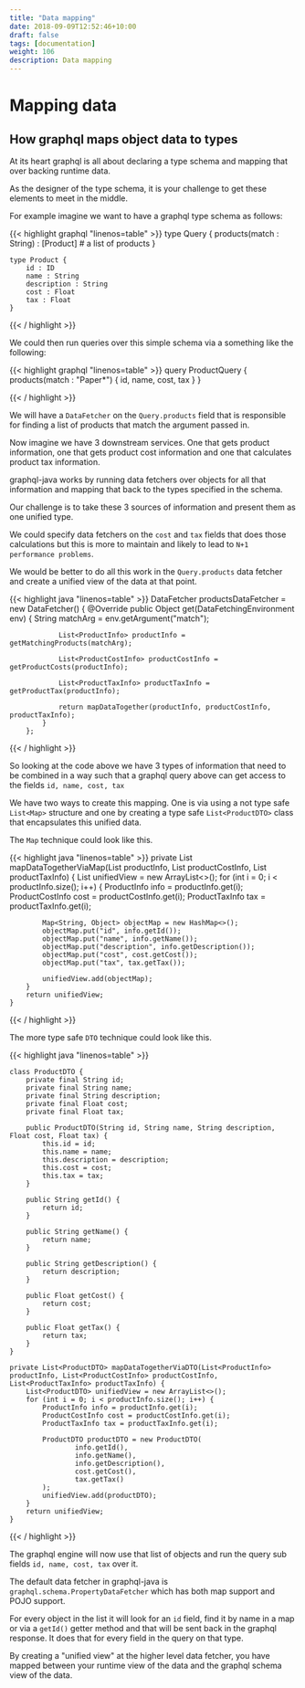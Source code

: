 ```yaml
---
title: "Data mapping"
date: 2018-09-09T12:52:46+10:00
draft: false
tags: [documentation]
weight: 106
description: Data mapping
---
```

# Mapping data

## How graphql maps object data to types

At its heart graphql is all about declaring a type schema and mapping that over backing runtime data.

As the designer of the type schema, it is your challenge to get these elements to meet in the middle.

For example imagine we want to have a graphql type schema as follows:


{{< highlight graphql "linenos=table" >}}
    type Query {
        products(match : String) : [Product]   # a list of products
    }

    type Product {
        id : ID
        name : String
        description : String
        cost : Float
        tax : Float
    }

{{< / highlight >}}

We could then run queries over this simple schema via a something like the following:

{{< highlight graphql "linenos=table" >}}
    query ProductQuery {
        products(match : "Paper*")
        {
            id, name, cost, tax
        }
    }

{{< / highlight >}}

We will have a ``DataFetcher`` on the ``Query.products`` field that is responsible for finding a list of products that match
the argument passed in.

Now imagine we have 3 downstream services.  One that gets product information, one that gets product cost information and one that calculates
product tax information.

graphql-java works by running data fetchers over objects for all that information and mapping that back to the types specified in the schema.

Our challenge is to take these 3 sources of information and present them as one unified type.

We could specify data fetchers on the ``cost`` and ``tax`` fields that does those calculations but this is more to maintain and likely to lead to
`N+1 performance problems`.

We would be better to do all this work in the ``Query.products`` data fetcher and create a unified view of the data at that point.

{{< highlight java "linenos=table" >}}
        DataFetcher productsDataFetcher = new DataFetcher() {
            @Override
            public Object get(DataFetchingEnvironment env) {
                String matchArg = env.getArgument("match");

                List<ProductInfo> productInfo = getMatchingProducts(matchArg);

                List<ProductCostInfo> productCostInfo = getProductCosts(productInfo);

                List<ProductTaxInfo> productTaxInfo = getProductTax(productInfo);

                return mapDataTogether(productInfo, productCostInfo, productTaxInfo);
            }
        };
{{< / highlight >}}

So looking at the code above we have 3 types of information that need to be combined in a way such that a graphql query above can get access to
the fields ``id, name, cost, tax``

We have two ways to create this mapping.  One is via using a not type safe ``List<Map>`` structure and one by creating a type safe ``List<ProductDTO>`` class that
encapsulates this unified data.

The ``Map`` technique could look like this.

{{< highlight java "linenos=table" >}}
    private List<Map> mapDataTogetherViaMap(List<ProductInfo> productInfo, List<ProductCostInfo> productCostInfo, List<ProductTaxInfo> productTaxInfo) {
        List<Map> unifiedView = new ArrayList<>();
        for (int i = 0; i < productInfo.size(); i++) {
            ProductInfo info = productInfo.get(i);
            ProductCostInfo cost = productCostInfo.get(i);
            ProductTaxInfo tax = productTaxInfo.get(i);

            Map<String, Object> objectMap = new HashMap<>();
            objectMap.put("id", info.getId());
            objectMap.put("name", info.getName());
            objectMap.put("description", info.getDescription());
            objectMap.put("cost", cost.getCost());
            objectMap.put("tax", tax.getTax());

            unifiedView.add(objectMap);
        }
        return unifiedView;
    }

{{< / highlight >}}

The more type safe ``DTO`` technique could look like this.

{{< highlight java "linenos=table" >}}

    class ProductDTO {
        private final String id;
        private final String name;
        private final String description;
        private final Float cost;
        private final Float tax;

        public ProductDTO(String id, String name, String description, Float cost, Float tax) {
            this.id = id;
            this.name = name;
            this.description = description;
            this.cost = cost;
            this.tax = tax;
        }

        public String getId() {
            return id;
        }

        public String getName() {
            return name;
        }

        public String getDescription() {
            return description;
        }

        public Float getCost() {
            return cost;
        }

        public Float getTax() {
            return tax;
        }
    }

    private List<ProductDTO> mapDataTogetherViaDTO(List<ProductInfo> productInfo, List<ProductCostInfo> productCostInfo, List<ProductTaxInfo> productTaxInfo) {
        List<ProductDTO> unifiedView = new ArrayList<>();
        for (int i = 0; i < productInfo.size(); i++) {
            ProductInfo info = productInfo.get(i);
            ProductCostInfo cost = productCostInfo.get(i);
            ProductTaxInfo tax = productTaxInfo.get(i);

            ProductDTO productDTO = new ProductDTO(
                    info.getId(),
                    info.getName(),
                    info.getDescription(),
                    cost.getCost(),
                    tax.getTax()
            );
            unifiedView.add(productDTO);
        }
        return unifiedView;
    }
{{< / highlight >}}

The graphql engine will now use that list of objects and run the query sub fields ``id, name, cost, tax`` over it.

The default data fetcher in graphql-java is ``graphql.schema.PropertyDataFetcher`` which has both map support and POJO support.

For every object in the list it will look for an ``id`` field, find it by name in a map or via a `getId()` getter method and that will be sent back in the graphql
response.  It does that for every field in the query on that type.

By creating a "unified view" at the higher level data fetcher, you have mapped between your runtime view of the data and the graphql schema view of the data.

